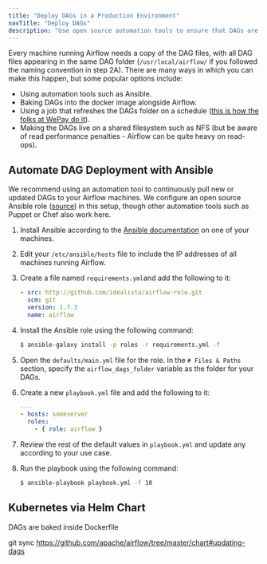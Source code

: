 ```yaml
---
title: "Deploy DAGs in a Production Environment"
navTitle: "Deploy DAGs"
description: "Use open source automation tools to ensure that DAGs are accurately updated across all of your machines. ."
---
```



Every machine running Airflow needs a copy of the DAG files, with all DAG files appearing in the same DAG folder (`/usr/local/airflow/` if you followed the naming convention in step 2A). There are many ways in which you can make this happen, but some popular options include:

- Using automation tools such as Ansible.
- Baking DAGs into the docker image alongside Airflow.
- Using a job that refreshes the DAGs folder on a schedule ([this is how the folks at WePay do it](https://wecode.wepay.com/posts/airflow-wepay)).
- Making the DAGs live on a shared filesystem such as NFS (but be aware of read performance penalties - Airflow can be quite heavy on read-ops).

## Automate DAG Deployment with Ansible

We recommend using an automation tool to continuously pull new or updated DAGs to your Airflow machines. We configure an open source Ansible role ([source](https://github.com/idealista/airflow-role)) in this setup, though other automation tools such as Puppet or Chef also work here.

1. Install Ansible according to the [Ansible documentation](https://docs.ansible.com/ansible/latest/installation_guide/intro_installation.html) on one of your machines.

2. Edit your `/etc/ansible/hosts` file to include the IP addresses of all machines running Airflow.

3. Create a file named `requirements.yml`and add the following to it:

   ```yaml
   - src: http://github.com/idealista/airflow-role.git
     scm: git
     version: 1.7.3
     name: airflow
   ```

4. Install the Ansible role using the following command:

    ```sh
    $ ansible-galaxy install -p roles -r requirements.yml -f
    ```

5. Open the `defaults/main.yml` file for the role. In the `# Files & Paths` section, specify the `airflow_dags_folder` variable as the folder for your DAGs.

6. Create a new `playbook.yml` file and add the following to it:

    ```yaml
    ---
    - hosts: someserver
      roles:
        - { role: airflow }
    ```

7. Review the rest of the default values in `playbook.yml` and update any according to your use case.

8. Run the playbook using the following command:

    ```sh
    $ ansible-playbook playbook.yml -f 10
    ```

## Kubernetes via Helm Chart

DAGs are baked inside Dockerfile

git sync https://github.com/apache/airflow/tree/master/chart#updating-dags
